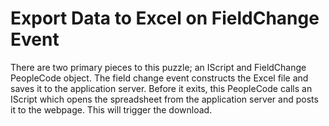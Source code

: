 # Export Data to Excel on FieldChange Event

There are two primary pieces to this puzzle; an IScript and FieldChange PeopleCode object. The field change event constructs the Excel file and saves it to the application server. Before it exits, this PeopleCode calls an IScript which opens the spreadsheet from the application server and posts it to the webpage. This will trigger the download. 
